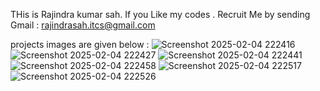 THis is Rajindra kumar sah.
If you Like my codes . Recruit Me by sending Gmail : rajindrasah.itcs@gmail.com

projects images are given below : 
![Screenshot 2025-02-04 222416](https://github.com/user-attachments/assets/b664362b-a4c7-4639-9b95-422c9b3466ab)
![Screenshot 2025-02-04 222427](https://github.com/user-attachments/assets/74c3ff43-8cc1-4db0-9f7a-ada34263602c)
![Screenshot 2025-02-04 222441](https://github.com/user-attachments/assets/68d6ba3e-3e76-42fe-8f22-8ad1eef26d0c)
![Screenshot 2025-02-04 222458](https://github.com/user-attachments/assets/29b0acaf-5876-4b9e-afc0-74b0ef315bbc)
![Screenshot 2025-02-04 222517](https://github.com/user-attachments/assets/967b23df-a94b-4435-81d4-c5bdb970a982)
![Screenshot 2025-02-04 222526](https://github.com/user-attachments/assets/46bae68f-b6f6-48e6-9eaf-5fb17b5b5ea7)
